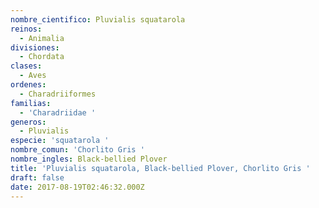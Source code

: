 ```yaml
---
nombre_cientifico: Pluvialis squatarola
reinos:
  - Animalia
divisiones:
  - Chordata
clases:
  - Aves
ordenes:
  - Charadriiformes
familias:
  - 'Charadriidae '
generos:
  - Pluvialis
especie: 'squatarola '
nombre_comun: 'Chorlito Gris '
nombre_ingles: Black-bellied Plover
title: 'Pluvialis squatarola, Black-bellied Plover, Chorlito Gris '
draft: false
date: 2017-08-19T02:46:32.000Z
---
```


